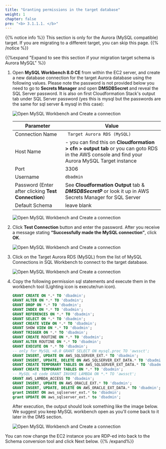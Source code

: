 ```yaml
---
title: "Granting permissions in the target database"
weight: 1
chapter: false
pre: "<b> 3.1.1.1. </b>"
---
```


{{% notice info %}}
This section is only for the Aurora (MySQL compatible) target. If you are migrating to a different target, you can skip this page.
{{% /notice %}}

{{%expand "Expand to see this section if your migration target schema is Aurora MySQL" %}}

1. Open **MySQL Workbench 8.0 CE** from within the EC2 server, and create a new database connection for the target Aurora database using the following values. Please note the password is not provided below you need to go to **Secrets Manager** and open **DMSDBSecret** and reveal the SQL Server password. It is also on first Cloudformation Stack's output tab under SQL Server password (yes this is mysql but the passwords are the same for sql server & mysql in this case):

    ![Open MySQL Workbench and Create a connection](/images/3/1/1/1/0000.png?width=75pc)

    |  Parameter	 |  Value  |
    |-------------|---------------------------|
    |  Connection Name	 | ` Target Aurora RDS (MySQL)`  |
    |  Host Name	 |  <TargetAuroraMySQLEndpoint> - you can find this on **Cloudformation > cfn > output tab** or you can goto RDS in the AWS console and find your Aurora MySQL Target instance
    |  Port	 |  3306  |
    |  Username	 |  `dbadmin`  |
    |  Password (Enter after clicking **Test Connection**)	 |  See **Cloudformation Output** tab & **_DMSDBSecretP_** or look it up in AWS Secrets Manager for SQL Server  |
    |  Default Schema	 |  leave blank  |

    ![Open MySQL Workbench and Create a connection](/images/3/1/1/1/0001.png?width=75pc)

1. Click **Test Connection** button and enter the password. After you receive a message stating **“Successfully made the MySQL connection”**, click **OK**.

    ![Open MySQL Workbench and Create a connection](/images/3/1/1/1/0002.png?width=75pc)

1. Click on the Target Aurora RDS (MySQL) from the list of MySQL Connections in SQL Workbench to connect to the target database.

    ![Open MySQL Workbench and Create a connection](/images/3/1/1/1/0003.png?width=75pc)

1. Copy the following permission sql statements and execute them in the workbench tool (Lighting icon is execute/run icon).

    ```sql
    GRANT CREATE ON *.* TO 'dbadmin';
    GRANT ALTER ON *.* TO 'dbadmin';
    GRANT DROP ON *.* TO 'dbadmin';
    GRANT INDEX ON *.* TO 'dbadmin';
    GRANT REFERENCES ON *.* TO 'dbadmin';
    GRANT SELECT ON *.* TO 'dbadmin';
    GRANT CREATE VIEW ON *.* TO 'dbadmin';
    GRANT SHOW VIEW ON *.* TO 'dbadmin';
    GRANT TRIGGER ON *.* TO 'dbadmin';
    GRANT CREATE ROUTINE ON *.* TO 'dbadmin';
    GRANT ALTER ROUTINE ON *.* TO 'dbadmin';
    GRANT EXECUTE ON *.* TO 'dbadmin';
    -- only for MySQL <8.0 GRANT SELECT ON mysql.proc TO 'awssct';
    GRANT INSERT, UPDATE ON AWS_SQLSERVER_EXT.* TO 'dbadmin';
    GRANT INSERT, UPDATE, DELETE ON AWS_SQLSERVER_EXT_DATA.* TO 'dbadmin';
    GRANT CREATE TEMPORARY TABLES ON AWS_SQLSERVER_EXT_DATA.* TO 'dbadmin';
    GRANT CREATE TEMPORARY TABLES ON *.* TO 'dbadmin';
    -- MySQL <8 code GRANT INVOKE LAMBDA ON *.* TO 'awssct';
    GRANT AWS_LAMBDA_ACCESS TO 'dbadmin'; 
    GRANT INSERT, UPDATE ON AWS_ORACLE_EXT.* TO 'dbadmin';
    GRANT INSERT, UPDATE, DELETE ON AWS_ORACLE_EXT_DATA.* TO 'dbadmin';
    grant INSERT ON aws_sqlserver_ext.* to 'dbadmin';
    grant UPDATE ON aws_sqlserver_ext.* to 'dbadmin';
    ```

    After execution, the output should look something like the image below. We suggest you keep MySQL workbench open as you'll come back to it later in the DMS section.

    ![Open MySQL Workbench and Create a connection](/images/3/1/1/1/0004.png?width=75pc)

You can now change the EC2 instance you are RDP-ed into back to the Schema conversion tool and click Next below.
{{% /expand%}}
